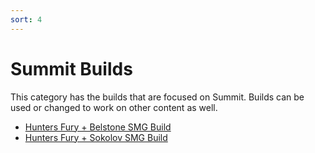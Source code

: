 ```yaml
---
sort: 4
---
```

# Summit Builds

This category has the builds that are focused on Summit.
Builds can be used or changed to work on other content as well.
- [Hunters Fury + Belstone SMG Build](HuntersFury-SMG-Belstone.md)
- [Hunters Fury + Sokolov SMG Build](HuntersFury-SMG-Sokolov.md)